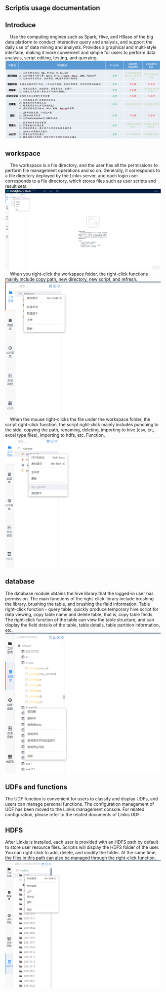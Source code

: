Scriptis usage documentation
------
## Introduce
&nbsp;&nbsp;&nbsp;&nbsp;Use the computing engines such as Spark, Hive, and HBase of the big data platform to conduct interactive query and analysis, and support the daily use of data mining and analysts. Provides a graphical and multi-style interface, making it more convenient and simple for users to perform data analysis, script editing, testing, and querying.
![](./images/scriptis.png)

## workspace
&nbsp;&nbsp;&nbsp;&nbsp;The workspace is a file directory, and the user has all the permissions to perform file management operations and so on. Generally, it corresponds to a file directory deployed by the Linkis server, and each login user corresponds to a file directory, which stores files such as user scripts and result sets.
![](./images/scriptis_workspace.png)
&nbsp;&nbsp;&nbsp;&nbsp;When you right-click the workspace folder, the right-click functions mainly include copy path, new directory, new script, and refresh.
![](./images/scriptis_workspace_dir.png)
&nbsp;&nbsp;&nbsp;&nbsp;When the mouse right-clicks the file under the workspace folder, the script right-click function, the script right-click mainly includes punching to the side, copying the path, renaming, deleting, importing to hive (csv, txt, excel type files), importing to hdfs, etc. Function.
![](./images/scriptis_workspace_file.png)
## database
The database module obtains the hive library that the logged-in user has permission. The main functions of the right-click library include brushing the library, brushing the table, and brushing the field information. Table right-click function - query table, quickly produce temporary hive script for data viewing, copy table name and delete table, that is, copy table fields. The right-click function of the table can view the table structure, and can display the field details of the table, table details, table partition information, etc.
![](./images/scriptis_database.png)
## UDFs and functions
The UDF function is convenient for users to classify and display UDFs, and users can manage personal functions. The configuration management of UDF has been moved to the Linkis management console. For related configuration, please refer to the related documents of Linkis UDF.

## HDFS
After Linkis is installed, each user is provided with an HDFS path by default to store user resource files. Scriptis will display the HDFS folder of the user. You can right-click to add, delete, and modify the folder. At the same time, the files in this path can also be managed through the right-click function.
![](./images/scriptis_hdfs.png)
